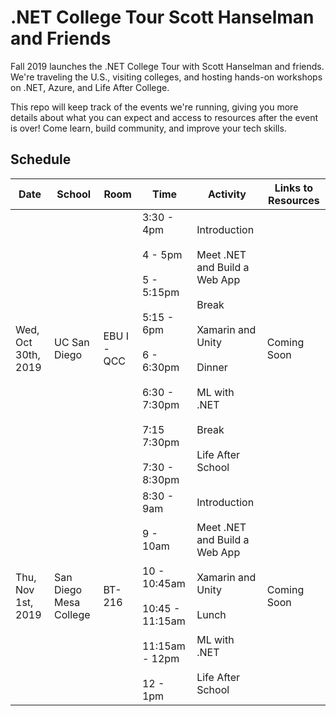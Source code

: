# .NET College Tour Scott Hanselman and Friends
Fall 2019 launches the .NET College Tour with Scott Hanselman and friends. We're traveling the U.S., visiting colleges, and hosting hands-on workshops on .NET, Azure, and Life After College. 

This repo will keep track of the events we're running, giving you more details about what you can expect and access to resources after the event is over! Come learn, build community, and improve your tech skills. 

## Schedule
| Date | School | Room | Time | Activity | Links to Resources |
| ---- | ------ | ---- | ---- | -------- | ------------------ |
| Wed, Oct 30th, 2019 | UC San Diego | EBU I - QCC | 3:30 - 4pm<br><br>4 - 5pm<br><br>5 - 5:15pm<br><br>5:15 - 6pm<br><br>6 - 6:30pm<br><br> 6:30 - 7:30pm<br><br>7:15  7:30pm<br><br> 7:30 - 8:30pm | Introduction<br><br>Meet .NET and Build a Web App<br><br>Break<br><br>Xamarin and Unity<br><br>Dinner<br><br>ML with .NET<br><br>Break<br><br>Life After School | Coming Soon |
| Thu, Nov 1st, 2019 | San Diego Mesa College | BT-216 | 8:30 - 9am<br><br>9 - 10am<br><br>10 - 10:45am<br><br>10:45 - 11:15am<br><br>11:15am - 12pm<br><br>12 - 1pm | Introduction<br><br>Meet .NET and Build a Web App<br><br>Xamarin and Unity<br><br>Lunch<br><br>ML with .NET<br><br>Life After School | Coming Soon |